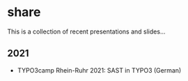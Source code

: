 # share

This is a collection of recent presentations and slides... 

## 2021

* TYPO3camp Rhein-Ruhr 2021: SAST in TYPO3 (German)
